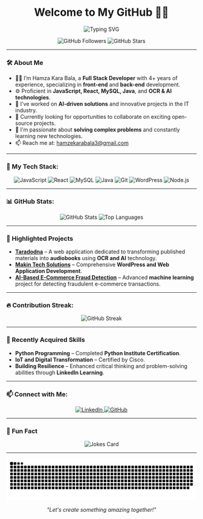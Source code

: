 
<h1 align="center">Welcome to My GitHub 👨‍💻</h1>

<p align="center">
  <img src="https://readme-typing-svg.herokuapp.com?color=%2336BCF7&size=25&center=true&vCenter=true&width=450&lines=Full+Stack+Developer+%7C+Software+Engineer;Experienced+in+JavaScript,+React,+MySQL;Passionate+about+AI+and+Innovation" alt="Typing SVG">
</p>

<p align="center">
  <img src="https://img.shields.io/github/followers/Unmar0?label=Followers&logo=github&style=for-the-badge" alt="GitHub Followers"> 
  <img src="https://img.shields.io/github/stars/Unmar0?affiliations=OWNER&style=for-the-badge&logo=github" alt="GitHub Stars">
</p>

---

### 🛠️ About Me

- 👨‍💻 I’m Hamza Kara Bala, a **Full Stack Developer** with 4+ years of experience, specializing in **front-end** and **back-end** development.
- ⚙️ Proficient in **JavaScript, React, MySQL, Java**, and **OCR & AI technologies**.
- 🔧 I've worked on **AI-driven solutions** and innovative projects in the IT industry.
- 🚀 Currently looking for opportunities to collaborate on exciting open-source projects.
- 💼 I'm passionate about **solving complex problems** and constantly learning new technologies.
- 📫 Reach me at: [hamzekarabala3@gmail.com](mailto:hamzekarabala3@gmail.com)

---

### 🚀 My Tech Stack:

<p align="center">
  <img src="https://img.shields.io/badge/JavaScript-F7DF1E?style=for-the-badge&logo=javascript&logoColor=black" alt="JavaScript">
  <img src="https://img.shields.io/badge/React-20232A?style=for-the-badge&logo=react&logoColor=61DAFB" alt="React">
  <img src="https://img.shields.io/badge/MySQL-4479A1?style=for-the-badge&logo=mysql&logoColor=white" alt="MySQL">
  <img src="https://img.shields.io/badge/Java-007396?style=for-the-badge&logo=java&logoColor=white" alt="Java">
  <img src="https://img.shields.io/badge/Git-F05032?style=for-the-badge&logo=git&logoColor=white" alt="Git">
  <img src="https://img.shields.io/badge/WordPress-21759B?style=for-the-badge&logo=wordpress&logoColor=white" alt="WordPress">
  <img src="https://img.shields.io/badge/Node.js-43853D?style=for-the-badge&logo=node-dot-js&logoColor=white" alt="Node.js">
</p>

---

### 📊 GitHub Stats:

<p align="center">
  <img src="https://github-readme-stats.vercel.app/api?username=Unmar0&show_icons=true&theme=algolia" alt="GitHub Stats">
  <img src="https://github-readme-stats.vercel.app/api/top-langs/?username=Unmar0&layout=compact&theme=algolia" alt="Top Languages">
</p>

---

### 🌟 Highlighted Projects

- [**Taradodna**](https://github.com/Unmar0/Taradodna) – A web application dedicated to transforming published materials into **audiobooks** using **OCR and AI** technology.
- [**Makin Tech Solutions**](https://github.com/Unmar0/MakinTech) – Comprehensive **WordPress and Web Application Development**.
- [**AI-Based E-Commerce Fraud Detection**](https://github.com/Unmar0/AI-Fraud-Detection) – Advanced **machine learning** project for detecting fraudulent e-commerce transactions.

---

### 🔥 Contribution Streak:

<p align="center">
  <img src="https://github-readme-streak-stats.herokuapp.com?user=Unmar0&theme=algolia" alt="GitHub Streak">
</p>

---

### 🧠 Recently Acquired Skills

- **Python Programming** – Completed **Python Institute Certification**.
- **IoT and Digital Transformation** – Certified by Cisco.
- **Building Resilience** – Enhanced critical thinking and problem-solving abilities through **LinkedIn Learning**.

---

### 📫 Connect with Me:

<p align="center">
  <a href="https://www.linkedin.com/in/hamza-kara-bala-8047041b4/">
    <img src="https://img.shields.io/badge/LinkedIn-0077B5?style=for-the-badge&logo=linkedin&logoColor=white" alt="LinkedIn">
  </a>
  <a href="https://github.com/Unmar0">
    <img src="https://img.shields.io/badge/GitHub-333?style=for-the-badge&logo=github&logoColor=white" alt="GitHub">
  </a>
</p>

---

### 📂 Fun Fact

<p align="center">
  <img src="https://readme-jokes.vercel.app/api?theme=dark" alt="Jokes Card">
</p>

---

<p align="center">
  <img src="https://github.com/Platane/snk/raw/output/github-contribution-grid-snake.svg" alt="Snake Animation">
</p>

<p align="center">
  <em>"Let's create something amazing together!"</em>
</p>
